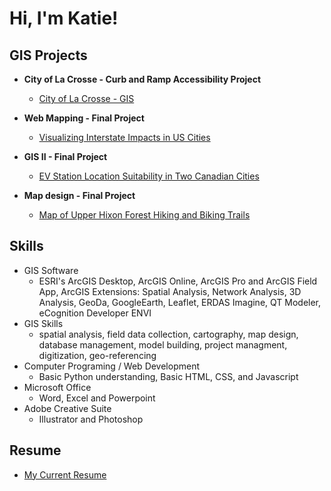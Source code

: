 <h1>Hi, I'm Katie! </h1>

<h2> GIS Projects </h2>

- <b> City of La Crosse - Curb and Ramp Accessibility Project </b>
  - [City of La Crosse - GIS](https://github.com/kjgrover22/CityOfLaCrosse)
  
 - <b> Web Mapping - Final Project </b>
   - [Visualizing Interstate Impacts in US Cities](https://github.com/kjgrover22/WebMapping)
  
 - <b> GIS II - Final Project </b>
   - [EV Station Location Suitability in Two Canadian Cities](https://github.com/kjgrover22/GISII)
  
 - <b> Map design - Final Project </b> 
   - [Map of Upper Hixon Forest Hiking and Biking Trails](https://github.com/kjgrover22/MapDesign)

<h2> Skills </h2>

- GIS Software
    - ESRI's ArcGIS Desktop, ArcGIS Online, ArcGIS Pro and ArcGIS Field App, ArcGIS Extensions: Spatial Analysis, Network Analysis, 3D Analysis, GeoDa, GoogleEarth, Leaflet, ERDAS Imagine, QT Modeler, eCognition Developer ENVI
- GIS Skills
    - spatial analysis, field data collection, cartography, map design, database management, model building, project managment, digitization, geo-referencing 
- Computer Programing / Web Development  
    - Basic Python understanding, Basic HTML, CSS, and Javascript 
- Microsoft Office
    - Word, Excel and Powerpoint
- Adobe Creative Suite
    - Illustrator and Photoshop 


<h2> Resume </h2>

- [My Current Resume](https://github.com/kjgrover22/Resume) 

